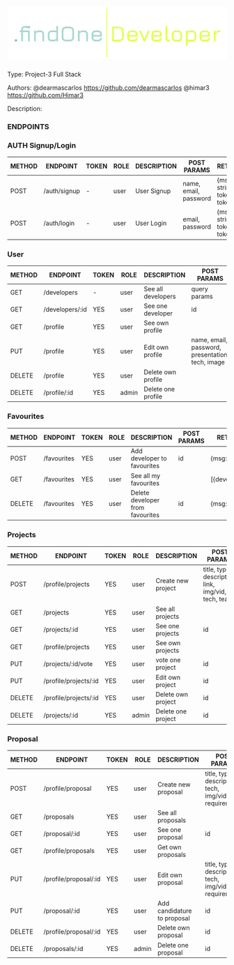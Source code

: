 # ![](https://raw.githubusercontent.com/Himar3/findOneDeveloper/main/Assets/findOneLogo5.png)

Type: Project-3 Full Stack

Authors: 
@dearmascarlos https://github.com/dearmascarlos
@himar3 https://github.com/Himar3

Description:


### ENDPOINTS

### AUTH Signup/Login

METHOD | ENDPOINT                    | TOKEN | ROLE | DESCRIPTION           | POST PARAMS                           | RETURNS
-------|-----------------------------|-------|------|-----------------------|---------------------------------------|-----------------------------
POST   | /auth/signup                | -     | user | User Signup           | name, email, password                 | {msg: string, token: token }
POST   | /auth/login                 | -     | user | User Login            | email, password                       | {msg: string, token: token }


### User 

METHOD | ENDPOINT                    | TOKEN | ROLE | DESCRIPTION           | POST PARAMS                           | RETURNS
-------|-----------------------------|-------|------|-----------------------|---------------------------------------|-----------------------------
GET    | /developers                 | -     | user | See all developers    | query params                          | [{developers}]
GET    | /developers/:id             | YES   | user | See one developer     | id                                    | {developer} 
GET    | /profile                    | YES   | user | See own profile       |                                       | {own profile} 
PUT    | /profile                    | YES   | user | Edit own profile      | name, email, password, presentation, tech, image | {own profile} 
DELETE | /profile                    | YES   | user | Delete own profile    |                                       | {msg: string} 
DELETE | /profile/:id                | YES   | admin| Delete one profile    |                                       | {msg: string}


### Favourites 

METHOD | ENDPOINT                    | TOKEN | ROLE | DESCRIPTION           | POST PARAMS                           | RETURNS
-------|-----------------------------|-------|------|-----------------------|---------------------------------------|-----------------------------
POST   | /favourites                 | YES   | user | Add developer to favourites|  id                              | {msg: string}
GET    | /favourites                 | YES   | user | See all my favourites |                                       | [{developers}]
DELETE | /favourites                 | YES   | user | Delete developer from favourites|  id                         | {msg: string}


### Projects 

METHOD | ENDPOINT                    | TOKEN | ROLE | DESCRIPTION           | POST PARAMS                           | RETURNS
-------|-----------------------------|-------|------|-----------------------|---------------------------------------|-----------------------------
POST   | /profile/projects           | YES   | user | Create new project    | title, type, description, link, img/vid, tech, team | {project}
GET    | /projects                   | YES   | user | See all projects      |                                       | [{projects}]
GET    | /projects/:id               | YES   | user | See one projects      | id                                    | {projects}
GET    | /profile/projects           | YES   | user | See own projects      |                                       | [{projects}]
PUT    | /projects/:id/vote          | YES   | user | vote one project      | id                                    | {msg: string}
PUT    | /profile/projects/:id       | YES   | user | Edit own project      | id                                    | {projects}
DELETE | /profile/projects/:id       | YES   | user | Delete own project    | id                                    | {msg: string}
DELETE | /projects/:id               | YES   | admin| Delete one project    | id                                    | {msg: string}


### Proposal

METHOD | ENDPOINT                    | TOKEN | ROLE | DESCRIPTION           | POST PARAMS                           | RETURNS
-------|-----------------------------|-------|------|-----------------------|---------------------------------------|-----------------------------
POST   | /profile/proposal           | YES   | user | Create new proposal   | title, type, description, tech, img/vid, requirements | {proposal}
GET    | /proposals                  | YES   | user | See all proposals     |                                       | [{proposal}]
GET    | /proposal/:id               | YES   | user | See one proposal      | id                                    | {proposal}
GET    | /profile/proposals          | YES   | user | Get own proposals     |                                       | {proposal}
PUT    | /profile/proposal/:id       | YES   | user | Edit own proposal     | title, type, description, tech, img/vid, requirements | {proposal}
PUT    | /proposal/:id               | YES   | user | Add candidature to proposal | id                              | {msg: string}
DELETE | /profile/proposal/:id       | YES   | user | Delete own proposal   | id                                    | {msg: string}
DELETE | /proposals/:id              | YES   | admin| Delete one proposal   | id                                    | {msg: string}


